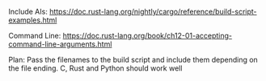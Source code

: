 Include AIs:
https://doc.rust-lang.org/nightly/cargo/reference/build-script-examples.html

Command Line:
https://doc.rust-lang.org/book/ch12-01-accepting-command-line-arguments.html

Plan: Pass the filenames to the build script and include them depending on the file ending. C, Rust and Python should work well